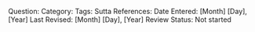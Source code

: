 Question:
Category:
Tags:
Sutta References:
Date Entered: [Month] [Day], [Year]
Last Revised: [Month] [Day], [Year]
Review Status: Not started <!-- [Not started; Started; Complete] -->

<!-- Question -->
<!-- # Whether...? -->

<!-- In Brief -->
<!-- Yes/No. It is this way. It is not this way. -->

<!-- In Full -->